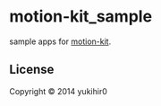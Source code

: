 # motion-kit_sample

sample apps for [motion-kit](https://github.com/motion-kit/motion-kit).

## License

Copyright &copy; 2014 yukihir0
